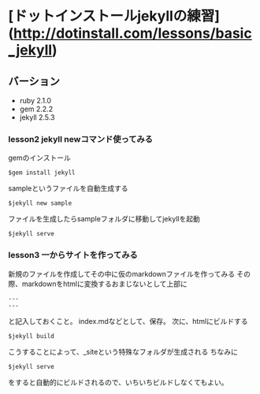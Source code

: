 # [ドットインストールjekyllの練習] (http://dotinstall.com/lessons/basic_jekyll)

## バーション
  - ruby 2.1.0
  - gem 2.2.2
  - jekyll 2.5.3

### lesson2  jekyll newコマンド使ってみる
gemのインストール
```
$gem install jekyll
```
sampleというファイルを自動生成する
```
$jekyll new sample	
```
ファイルを生成したらsampleフォルダに移動してjekyllを起動
```
$jekyll serve
```

### lesson3 一からサイトを作ってみる

新規のファイルを作成してその中に仮のmarkdownファイルを作ってみる
その際、markdownをhtmlに変換するおまじないとして上部に
```
---
---
```
と記入しておくこと。
index.mdなどとして、保存。
次に、htmlにビルドする
```
$jekyll build
```
こうすることによって、_siteという特殊なフォルダが生成される
ちなみに
```
$jekyll serve
```
をすると自動的にビルドされるので、いちいちビルドしなくてもよい。

